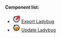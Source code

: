 #### Component list:
* ![IMAGE](images/icons/Export_Ladybug.png) [Export Ladybug](text/components/Export_Ladybug.md)
* ![IMAGE](images/icons/Update_Ladybug.png) [Update Ladybug](text/components/Update_Ladybug.md)